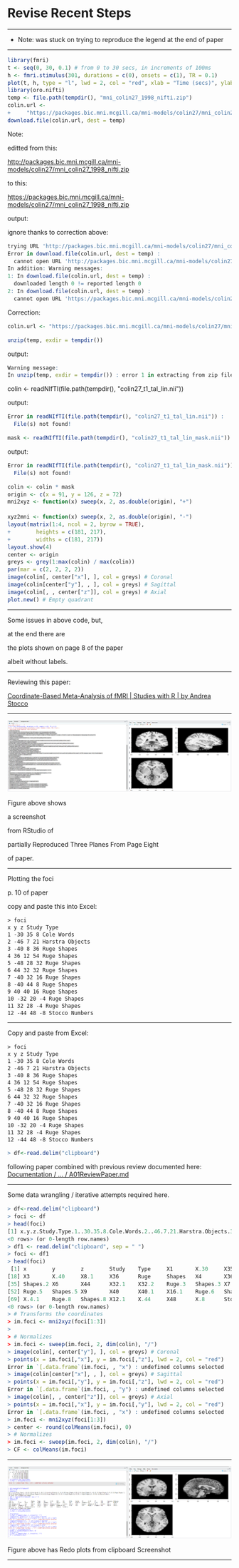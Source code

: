 # Revise Recent Steps

____

- Note: was stuck on trying to reproduce the legend at the end of paper

____

```r
library(fmri)
t <- seq(0, 30, 0.1) # from 0 to 30 secs, in increments of 100ms
h <- fmri.stimulus(301, durations = c(0), onsets = c(1), TR = 0.1)
plot(t, h, type = "l", lwd = 2, col = "red", xlab = "Time (secs)", ylab = "h(t)", main = "Hemodynamic Response Function")
library(oro.nifti)
temp <- file.path(tempdir(), "mni_colin27_1998_nifti.zip")
colin.url <-
+     "https://packages.bic.mni.mcgill.ca/mni-models/colin27/mni_colin27_1998_nifti.zip"
download.file(colin.url, dest = temp)
```

Note:

editted from this:

http://packages.bic.mni.mcgill.ca/mni-models/colin27/mni_colin27_1998_nifti.zip

to this:

https://packages.bic.mni.mcgill.ca/mni-models/colin27/mni_colin27_1998_nifti.zip

output:

ignore thanks to correction above:

```r
trying URL 'http://packages.bic.mni.mcgill.ca/mni-models/colin27/mni_colin27_1998_nifti.zip'
Error in download.file(colin.url, dest = temp) : 
  cannot open URL 'http://packages.bic.mni.mcgill.ca/mni-models/colin27/mni_colin27_1998_nifti.zip'
In addition: Warning messages:
1: In download.file(colin.url, dest = temp) :
  downloaded length 0 != reported length 0
2: In download.file(colin.url, dest = temp) :
  cannot open URL 'https://packages.bic.mni.mcgill.ca/mni-models/colin27/mni_colin27_1998_nifti.zip': HTTP status was '403 Forbidden'
```

Correction:

```r
colin.url <- "https://packages.bic.mni.mcgill.ca/mni-models/colin27/mni_colin27_1998_nifti.zip"
```


```r
unzip(temp, exdir = tempdir())
```

output:

```r
Warning message:
In unzip(temp, exdir = tempdir()) : error 1 in extracting from zip file
```

colin <- readNIfTI(file.path(tempdir(), "colin27_t1_tal_lin.nii"))

output:

```r
Error in readNIfTI(file.path(tempdir(), "colin27_t1_tal_lin.nii")) : 
  File(s) not found!
```

```r
mask <- readNIfTI(file.path(tempdir(), "colin27_t1_tal_lin_mask.nii"))
```

output:

```r
Error in readNIfTI(file.path(tempdir(), "colin27_t1_tal_lin_mask.nii")) : 
  File(s) not found!
```

```r
colin <- colin * mask
origin <- c(x = 91, y = 126, z = 72)
mni2xyz <- function(x) sweep(x, 2, as.double(origin), "+")

xyz2mni <- function(x) sweep(x, 2, as.double(origin), "-")
layout(matrix(1:4, ncol = 2, byrow = TRUE),
+        heights = c(181, 217),
+        widths = c(181, 217))
layout.show(4)
center <- origin
greys <- grey(1:max(colin) / max(colin))
par(mar = c(2, 2, 2, 2))
image(colin[, center["x"], ], col = greys) # Coronal
image(colin[center["y"], , ], col = greys) # Sagittal
image(colin[, , center["z"]], col = greys) # Axial
plot.new() # Empty quadrant
```

____

Some issues in above code, but, 

at the end there are

the plots shown on page 8 of the paper

albeit without labels.

____

Reviewing this paper:

[Coordinate-Based Meta-Analysis of fMRI | Studies with R | by Andrea Stocco](https://journal.r-project.org/archive/2014/RJ-2014-020/RJ-2014-020.pdf)

____

![partiallyReproducedThreePlanesFromPageEight](/src/images/partiallyReproducedThreePlanesFromPageEight.png)

Figure above shows

a screenshot 

from RStudio of

partially Reproduced Three Planes From Page Eight

of paper.

____

Plotting the foci

p. 10 of paper

copy and paste this into Excel:

```Excel
> foci
x y z Study Type
1 -30 35 8 Cole Words
2 -46 7 21 Harstra Objects
3 -40 8 36 Ruge Shapes
4 36 12 54 Ruge Shapes
5 -48 28 32 Ruge Shapes
6 44 32 32 Ruge Shapes
7 -40 32 16 Ruge Shapes
8 -40 44 8 Ruge Shapes
9 40 40 16 Ruge Shapes
10 -32 20 -4 Ruge Shapes
11 32 28 -4 Ruge Shapes
12 -44 48 -8 Stocco Numbers
```

____

Copy and paste from Excel:

```Excel
> foci
x y z Study Type
1 -30 35 8 Cole Words
2 -46 7 21 Harstra Objects
3 -40 8 36 Ruge Shapes
4 36 12 54 Ruge Shapes
5 -48 28 32 Ruge Shapes
6 44 32 32 Ruge Shapes
7 -40 32 16 Ruge Shapes
8 -40 44 8 Ruge Shapes
9 40 40 16 Ruge Shapes
10 -32 20 -4 Ruge Shapes
11 32 28 -4 Ruge Shapes
12 -44 48 -8 Stocco Numbers
```

```r
> df<-read.delim("clipboard")
```

following paper combined with previous review documented here: [Documentation / ... / A01ReviewPaper.md](/Documentation/05post20240510at1748hours/A01ReviewPaper.md)

____

Some data wrangling / iterative attempts required here.

```r
> df<-read.delim("clipboard")
> foci <- df
> head(foci)
[1] x.y.z.Study.Type.1..30.35.8.Cole.Words.2..46.7.21.Harstra.Objects.3..40.8.36.Ruge.Shapes.4.36.12.54.Ruge.Shapes.5..48.28.32.Ruge.Shapes.6.44.32.32.Ruge.Shapes.7..40.32.16.Ruge.Shapes.8..40.44.8.Ruge.Shapes.9.40.40.16.Ruge.Shapes.10..32.20..4.Ruge.Shapes.11.32.28..4.Ruge.Shapes.12..44.48..8.Stocco.Numbers
<0 rows> (or 0-length row.names)
> df1 <- read.delim("clipboard", sep = " ")
> foci <- df1
> head(foci)
 [1] x        y        z        Study    Type     X1       X.30     X35      X8       Cole     Words    X2       X.46     X7       X21      Harstra  Objects 
[18] X3       X.40     X8.1     X36      Ruge     Shapes   X4       X36.1    X12      X54      Ruge.1   Shapes.1 X5       X.48     X28      X32      Ruge.2  
[35] Shapes.2 X6       X44      X32.1    X32.2    Ruge.3   Shapes.3 X7.1     X.40.1   X32.3    X16      Ruge.4   Shapes.4 X8.2     X.40.2   X44.1    X8.3    
[52] Ruge.5   Shapes.5 X9       X40      X40.1    X16.1    Ruge.6   Shapes.6 X10      X.32     X20      X.4      Ruge.7   Shapes.7 X11      X32.4    X28.1   
[69] X.4.1    Ruge.8   Shapes.8 X12.1    X.44     X48      X.8      Stocco   Numbers 
<0 rows> (or 0-length row.names)
> # Transforms the coordinates
> im.foci <- mni2xyz(foci[1:3])
> 
> # Normalizes
> im.foci <- sweep(im.foci, 2, dim(colin), "/")
> image(colin[, center["y"], ], col = greys) # Coronal
> points(x = im.foci[,"x"], y = im.foci[,"z"], lwd = 2, col = "red")
Error in `[.data.frame`(im.foci, , "x") : undefined columns selected
> image(colin[center["x"], , ], col = greys) # Sagittal
> points(x = im.foci[,"y"], y = im.foci[,"z"], lwd = 2, col = "red")
Error in `[.data.frame`(im.foci, , "y") : undefined columns selected
> image(colin[, , center["z"]], col = greys) # Axial
> points(x = im.foci[,"x"], y = im.foci[,"y"], lwd = 2, col = "red")
Error in `[.data.frame`(im.foci, , "x") : undefined columns selected
> im.foci <- mni2xyz(foci[1:3])
> center <- round(colMeans(im.foci), 0)
> # Normalizes
> im.foci <- sweep(im.foci, 2, dim(colin), "/")
> CF <- colMeans(im.foci)
```

____

![Screenshot-2024-05-14-200900-Redo-plots-from-clipboard](/src/images/Screenshot-2024-05-14-200900-Redo-plots-from-clipboard.png)

Figure above has Redo plots from clipboard Screenshot

____

